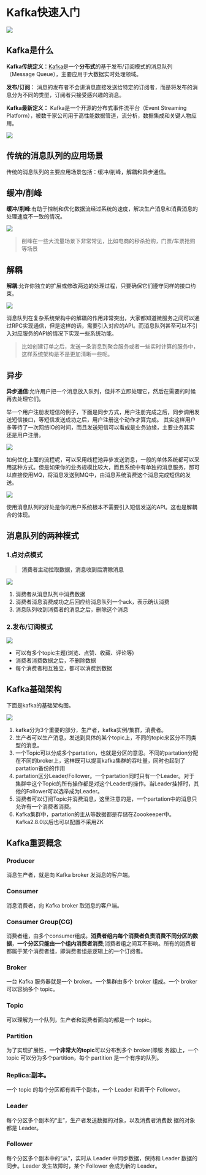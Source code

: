 # Kafka快速入门

![](https://oscimg.oschina.net/oscnet/up-0110dabb47506807e41f5e10545a4ac6661.png)

## Kafka是什么

**Kafka传统定义**：[Kafka](https://github.com/apache/kafka)是一个**分布式**的基于发布/订阅模式的消息队列（Message Queue），主要应用于大数据实时处理领域。

**发布/订阅**： 消息的发布者不会讲消息直接发送给特定的订阅者，而是将发布的消息分为不同的类型，订阅者只接受感兴趣的消息。

**Kafka最新定义：** Kafka是一个开源的分布式事件流平台（Event Streaming Platform），被数千家公司用于高性能数据管道，流分析，数据集成和关键人物应用。

![](https://oscimg.oschina.net/oscnet/up-9dd039b48f39d729fecca8837632ba87aaa.png)


## 传统的消息队列的应用场景

传统的消息队列的主要应用场景包括：缓冲/削峰，解耦和异步通信。

## 缓冲/削峰

**缓冲/削峰**:有助于控制和优化数据流经过系统的速度，解决生产消息和消费消息的处理速度不一致的情况。

![](https://oscimg.oschina.net/oscnet/up-ecdcb35f21688a182a69a26a3574b88895b.png)

> 削峰在一些大流量场景下非常常见，比如电商的秒杀抢购，门票/车票抢购等场景

## 解耦
**解耦**:允许你独立的扩展或修改两边的处理过程，只要确保它们遵守同样的接口约束。

![](https://oscimg.oschina.net/oscnet/up-fdf5eb7af2d093450d3a561d7cbbbe85533.png)

消息队列在复杂系统架构中的解耦的作用非常突出，大家都知道微服务之间可以通过RPC实现通信，但是这样的话，需要引入对应的API。而消息队列甚至可以不引入对应服务的API的情况下实现一些系统功能。

> 比如创建订单之后，发送一条消息到聚合服务或者一些实时计算的服务中，这样系统架构是不是更加清晰一些呢。

## 异步

**异步通信**:允许用户把一个消息放入队列，但并不立即处理它，然后在需要的时候再去处理它们。 

举一个用户注册发短信的例子，下面是同步方式，用户注册完成之后，同步调用发送短信接口，等短信发送成功之后，用户注册这个动作才算完成。
其实这样用户多等待了一次网络IO的时间，而且发送短信可以看成是业务边缘，主要业务其实还是用户注册。

![](https://oscimg.oschina.net/oscnet/up-22da1af5a3c5fdd2c2826c73634a0fff283.png)

如何优化上面的流程呢，可以采用线程池异步发送消息，一般的单体系统都可以采用这种方式。但是如果你的业务规模比较大，而且系统中有单独的消息服务，那可以直接使用MQ，将消息发送到MQ中，由消息系统消费这个消息完成短信的发送。

![](https://oscimg.oschina.net/oscnet/up-96dc364035bfa1dbb90d0a21444a520abcd.png)

使用消息队列的好处是你的用户系统根本不需要引入短信发送的API。这也是解耦合的体现。


## 消息队列的两种模式

### 1.点对点模式

> **消费者主动拉取数据，消息收到后清除消息**


![](https://oscimg.oschina.net/oscnet/up-49880d08dcc9ea9396da911ce3f873182fd.png)

1. 消费者从消息队列中消费数据
2. 消费者消息消费成功之后回应给消息队列一个ack，表示确认消费
3. 消息队列收到消费者的消息之后，删除这个消息



### 2.发布/订阅模式



![](https://oscimg.oschina.net/oscnet/up-24f7dd6bd1dcc1f3dedcddcc235e27c39af.png)

- 可以有多个topic主题(浏览、点赞、收藏、评论等) 
- 消费者消费数据之后，不删除数据
- 每个消费者相互独立，都可以消费到数据


## Kafka基础架构

下面是kafka的基础架构图。

![](https://oscimg.oschina.net/oscnet/up-e6512a7208f7cce18621ea45ee51d68cf7c.png)

1. kafka分为3个重要的部分，生产者，kafka实例/集群，消费者。
2. 生产者可以生产消息，发送到具体的某个topic上，不同的topic来区分不同类型的消息。
3. 一个Topic可以分成多个partation，也就是分区的意思。不同的partation分配在不同的broker上，这样既可以提高kafka集群的吞吐量，同时也起到了partation备份的作用
4. partation区分Leader/Follower。一个partation同时只有一个Leader。对于集群中这个Topic的所有操作都是对这个Leader的操作。当Leader挂掉时，其他的Follower可以选举成为Leader。
5. 消费者可以订阅Topic并消费消息，这里注意的是，一个partation中的消息只允许有一个消费者消费。
6. Kafka集群中，partation的主从等数据都是存储在Zoookeeper中。Kafka2.8.0以后也可以配置不采用ZK

## Kafka重要概念

### Producer

消息生产者，就是向 Kafka broker 发消息的客户端。 

### Consumer

消息消费者，向 Kafka broker 取消息的客户端。
### Consumer Group(CG)

消费者组，由多个consumer组成。**消费者组内每个消费者负责消费不同分区的数据**，**一个分区只能由一个组内消费者消费**;消费者组之间互不影响。所有的消费者都属于某个消费者组，即消费者组是逻辑上的一个订阅者。

### Broker
一台 Kafka 服务器就是一个 broker。一个集群由多个 broker 组成。一个 broker 可以容纳多个 topic。

### Topic

可以理解为一个队列，生产者和消费者面向的都是一个 topic。

### Partition

为了实现扩展性，**一个非常大的topic**可以分布到多个 broker(即服 务器)上，一个 topic 可以分为多个partition，每个 partition 是一个有序的队列。

### Replica:副本。

一个 topic 的每个分区都有若干个副本，一个 Leader 和若干个 Follower。

### Leader

每个分区多个副本的“主”，生产者发送数据的对象，以及消费者消费数 据的对象都是 Leader。

### Follower

每个分区多个副本中的“从”，实时从 Leader 中同步数据，保持和 Leader 数据的同步。Leader 发生故障时，某个 Follower 会成为新的 Leader。

